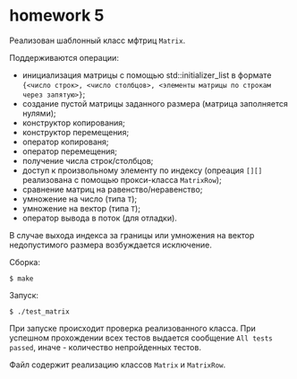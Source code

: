 # homework 5
Реализован шаблонный класс мфтриц `Matrix`.

Поддерживаются операции:
- инициализация матрицы с помощью std::initializer_list в формате `{<число строк>, <число столбцов>, <элементы матрицы по строкам через запятую>}`;
- создание пустой матрицы заданного размера (матрица заполняется нулями);
- конструктор копирования;
- конструктор перемещения;
- оператор копированя;
- оператор перемещения;
- получение числа строк/столбцов;
- доступ к произвольному элементу по индексу (опреация ``[][]`` реализована с помощью прокси-класса `MatrixRow`);
- сравнение матриц на равенство/неравенство;
- умножение на число (типа `T`);
- умножение на вектор (типа `T`);
- оператор вывода в поток (для отладки).

В случае выхода индекса за границы или умножения на вектор недопустимого размера возбуждается исключение.

Сборка:
```
$ make
```
Запуск:
```
$ ./test_matrix
```
При запуске происходит проверка реализованного класса. При успешном прохождении всех тестов выдается сообщение `All tests passed`, иначе - количество непройденных тестов.

Файл содержит реализацию классов `Matrix` и `MatrixRow`.

